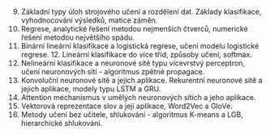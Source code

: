 9. Základní typy úloh strojového učení a rozdělení dat. Základy klasifikace, vyhodnocování výsledků, matice záměn. 
10. Regrese, analytické řešení metodou nejmenších čtverců, numerické řešení metodou největšího spádu.
11. Binární lineární klasifikace a logistická regrese, učení modelu logistické regrese. 12. Lineární klasifikace do více tříd, způsoby učení, softmax.
12. Nelineární klasifikace a neuronové sítě typu vícevrstvý perceptron, učení neuronových sítí - algoritmus zpětné propagace.
13. Konvoluční neuronové sítě a jejich aplikace. Rekurentní neuronové sítě a jejich aplikace, modely typu LSTM a GRU.
14. Attention mechanismus v umělých neuronových sítích a jeho aplikace.
15. Vektorová reprezentace slov a její aplikace, Word2Vec a GloVe.
16. Metody učení bez učitele, shlukování - algoritmus K-means a LGB, hierarchické shlukování.